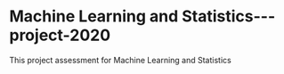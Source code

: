 # Machine Learning and Statistics---project-2020

This project assessment for Machine Learning and Statistics
